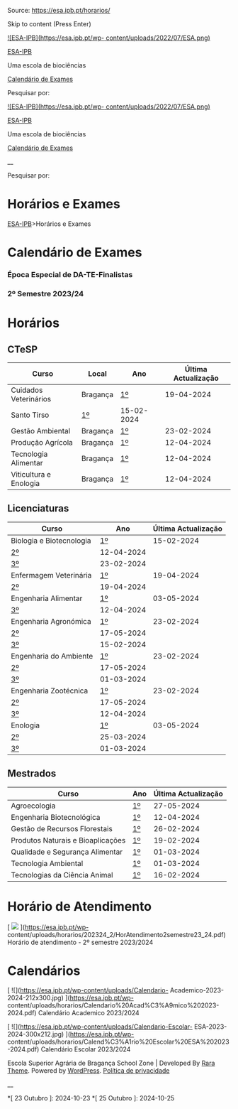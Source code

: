 Source: https://esa.ipb.pt/horarios/

Skip to content (Press Enter)

[![ESA-IPB](https://esa.ipb.pt/wp-
content/uploads/2022/07/ESA.png)](https://esa.ipb.pt/)

[ESA-IPB](https://esa.ipb.pt/)

Uma escola de biociências

[Calendário de Exames](https://esa.ipb.pt/horarios/)

Pesquisar por:

  

  

  

  

  

[![ESA-IPB](https://esa.ipb.pt/wp-
content/uploads/2022/07/ESA.png)](https://esa.ipb.pt/)

[ESA-IPB](https://esa.ipb.pt/)

Uma escola de biociências

[Calendário de Exames](https://esa.ipb.pt/horarios/)

  

__

Pesquisar por:

# Horários e Exames

[ESA-IPB](https://esa.ipb.pt)>Horários e Exames

# Calendário de Exames

### Época Especial de DA-TE-Finalistas

  

### 2º Semestre 2023/24

  

# Horários

## CTeSP

Curso |  Local |  Ano |  Última Actualização  
---|---|---|---  
Cuidados Veterinários |  Bragança |  [1º](https://esa.ipb.pt/wp-content/uploads/horarios/202324_2/Cuidados%20Veterin%C3%A1rios%20TBra%20-1%C2%BA%20Ano.pdf) |  19-04-2024  
Santo Tirso |  [1º](https://esa.ipb.pt/wp-content/uploads/horarios/202324_2/Cuidados%20Veterin%C3%A1rios%20STS%201%C2%BA%20Ano.pdf) |  15-02-2024  
Gestão Ambiental |  Bragança |  [1º](https://esa.ipb.pt/wp-content/uploads/horarios/202324_2/Gest%C3%A3o%20Ambiental%201%C2%BA%20Ano.pdf) |  23-02-2024  
Produção Agrícola |  Bragança |  [1º](https://esa.ipb.pt/wp-content/uploads/horarios/202324_2/Produ%C3%A7%C3%A3o%20Agr%C3%ADcola%201%C2%BA%20Ano.pdf) |  12-04-2024  
Tecnologia Alimentar |  Bragança |  [1º](https://esa.ipb.pt/wp-content/uploads/horarios/202324_2/Tecnologia%20Alimentar%20TBrg%201%C2%BA%20Ano.pdf) |  12-04-2024  
Viticultura e Enologia |  Bragança |  [1º](https://esa.ipb.pt/wp-content/uploads/horarios/202324_2/Viticultura%20e%20Enologia%201%C2%BA%20Ano.pdf) |  12-04-2024  
  
## Licenciaturas

Curso |  Ano |  Última Actualização  
---|---|---  
Biologia e Biotecnologia |  [1º](https://esa.ipb.pt/wp-content/uploads/horarios/202324_2/BB%201%C2%BA%20Ano.pdf) |  15-02-2024  
[2º](https://esa.ipb.pt/wp-content/uploads/horarios/202324_2/BB%202%C2%BA%20Ano.pdf) |  12-04-2024  
[3º](https://esa.ipb.pt/wp-content/uploads/horarios/202324_2/BB%203%C2%BA%20Ano%20Antigo.pdf) |  23-02-2024  
Enfermagem Veterinária |  [1º](https://esa.ipb.pt/wp-content/uploads/horarios/202324_2/Enf.%20Vet%201%C2%BA%20ano.pdf) |  19-04-2024  
[2º](https://esa.ipb.pt/wp-content/uploads/horarios/202324_2/Enf.%20vet%202%C2%BA%20Ano.pdf) |  19-04-2024  
Engenharia Alimentar |  [1º](https://esa.ipb.pt/wp-content/uploads/horarios/202324_2/Eng.%20Alim.%201%C2%BA%20Ano.pdf) |  03-05-2024  
[3º](https://esa.ipb.pt/wp-content/uploads/horarios/202324_2/Eng.%20Alim.%203%C2%BA%20Ano.pdf) |  12-04-2024  
Engenharia Agronómica |  [1º](https://esa.ipb.pt/wp-content/uploads/horarios/202324_2/Eng.%20Agron%C3%B3mica%201%C2%BA%20Ano.pdf) |  23-02-2024  
[2º](https://esa.ipb.pt/wp-content/uploads/horarios/202324_2/Eng.%20Agron%C3%B3mica%202%C2%BA%20ano%20%28Antigo%29.pdf) |  17-05-2024  
[3º](https://esa.ipb.pt/wp-content/uploads/horarios/202324_2/Eng.%20Agron%C3%B3mica%203%C2%BA%20Ano%20%28Antigo%29.pdf) |  15-02-2024  
Engenharia do Ambiente |  [1º](https://esa.ipb.pt/wp-content/uploads/horarios/202324_2/Eng.%20Amb.%201%C2%BA%20Ano.pdf) |  23-02-2024  
[2º](https://esa.ipb.pt/wp-content/uploads/horarios/202324_2/Eng.%20Amb.%202%C2%BA%20Ano%20%28Antigo%29.pdf) |  17-05-2024  
[3º](https://esa.ipb.pt/wp-content/uploads/horarios/202324_2/Eng.%20Amb.%203%C2%BA%20Ano%20%28Antigo%29.pdf) |  01-03-2024  
Engenharia Zootécnica |  [1º](https://esa.ipb.pt/wp-content/uploads/horarios/202324_2/Eng.%20Zoo%201%C2%BA%20Ano.pdf) |  23-02-2024  
[2º](https://esa.ipb.pt/wp-content/uploads/horarios/202324_2/Eng.%20Zoo%202%C2%BA%20Ano%20%28Antigo%29.pdf) |  17-05-2024  
[3º](https://esa.ipb.pt/wp-content/uploads/horarios/202324_2/Eng.%20Zoo%203%C2%BA%20Ano%20%28Antigo%29.pdf) |  12-04-2024  
Enologia |  [1º](https://esa.ipb.pt/wp-content/uploads/horarios/202324_2/Enologia%201%C2%BA%20Ano.pdf) |  03-05-2024  
[2º](https://esa.ipb.pt/wp-content/uploads/horarios/202324_2/Enologia%202%C2%BA%20Ano.pdf) |  25-03-2024  
[3º](https://esa.ipb.pt/wp-content/uploads/horarios/202324_2/Enologia%203%C2%BA%20Ano.pdf) |  01-03-2024  
  
## Mestrados

Curso |  Ano |  Última Actualização  
---|---|---  
Agroecologia |  [1º](https://esa.ipb.pt/wp-content/uploads/horarios/202324_2/Horario%201%C2%BA%20ano%20Agroecologia%2023_24_2%C2%BA%20S.pdf) |  27-05-2024  
Engenharia Biotecnológica |  [1º](https://esa.ipb.pt/wp-content/uploads/horarios/202324_2/Engenharia%20Biotecnol%C3%B3gica%201%C2%BA%20Ano.pdf) |  12-04-2024  
Gestão de Recursos Florestais |  [1º](https://esa.ipb.pt/wp-content/uploads/horarios/202324_2/Hor_GRF_1%C2%BAano_2Sem_2023_24.pdf) |  26-02-2024  
Produtos Naturais e Bioaplicações |  [1º](https://esa.ipb.pt/wp-content/uploads/horarios/202324_2/Hor%C3%A1rio2023_2024_PNB12semestre.pdf) |  19-02-2024  
Qualidade e Segurança Alimentar |  [1º](https://esa.ipb.pt/wp-content/uploads/horarios/202324_2/Hora%CC%81rio2023_2024_QSA1ANO_2S.pdf) |  01-03-2024  
Tecnologia Ambiental |  [1º](https://esa.ipb.pt/wp-content/uploads/horarios/202324_2/Tecnologia%20Ambiental%201%C2%BA%20Ano.pdf) |  01-03-2024  
Tecnologias da Ciência Animal |  [1º](https://esa.ipb.pt/wp-content/uploads/horarios/202324_2/TCA.pdf) |  16-02-2024  
  
# Horário de Atendimento

[ ![](https://esa.ipb.pt/wp-content/uploads/Sem-titulo-269x300.png)
](https://esa.ipb.pt/wp-
content/uploads/horarios/202324_2/HorAtendimento2semestre23_24.pdf) Horário de
atendimento - 2º semestre 2023/2024

# Calendários

[ ![](https://esa.ipb.pt/wp-content/uploads/Calendario-
Academico-2023-2024-212x300.jpg) ](https://esa.ipb.pt/wp-
content/uploads/horarios/Calendario%20Acad%C3%A9mico%202023-2024.pdf)
Calendário Academico 2023/2024

[ ![](https://esa.ipb.pt/wp-content/uploads/Calendario-Escolar-
ESA-2023-2024-300x212.jpg) ](https://esa.ipb.pt/wp-
content/uploads/horarios/Calend%C3%A1rio%20Escolar%20ESA%202023-2024.pdf)
Calendário Escolar 2023/2024

  

Escola Superior Agrária de Bragança  School Zone | Developed By [Rara Theme](https://rarathemes.com/). Powered by [WordPress](https://wordpress.org/).  [Política de privacidade](https://esa.ipb.pt/politica-de-privacidade/)

__

  *[ 23 Outubro ]: 2024-10-23
  *[ 25 Outubro ]: 2024-10-25
